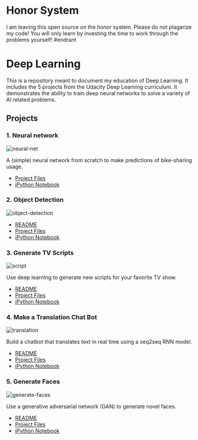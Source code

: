 # Honor System
I am leaving this open source on the honor system.  Please do not plagarize my code!  You will only learn by investing the time to work through the problems yourself!  #endrant

# Deep Learning
This is a repository meant to document my education of Deep Learning.  It includes the 5 projects from the Udacity Deep Learning curriculum.  It demonstrates the ability to train deep neural networks to solve a variety of AI related problems.

## Projects
### 1. Neural network
![neural-net](https://cloud.githubusercontent.com/assets/13810084/21964339/eecfcc62-db17-11e6-9348-90fc5534cf6f.png)

A (simple) neural network from scratch to make predictions of bike-sharing usage.
- [Project Files](https://github.com/RyanCCollins/deep-learning/blob/master/project1)
- [iPython Notebook](https://github.com/RyanCCollins/deep-learning/blob/master/project1/neural-network.ipynb)

### 2. Object Detection
![object-detection](https://cloud.githubusercontent.com/assets/13810084/21964336/eecd121a-db17-11e6-8bdd-59d9f56bb3f4.jpg)
- [README](https://github.com/RyanCCollins/deep-learning/blob/master/project2/README.md)
- [Project Files](https://github.com/RyanCCollins/deep-learning/blob/master/project2)
- [iPython Notebook](https://github.com/RyanCCollins/deep-learning/blob/master/project2/dlnd_image_classification.ipynb)

### 3. Generate TV Scripts
![script](https://cloud.githubusercontent.com/assets/13810084/21964337/eecf5f02-db17-11e6-8e9c-e870654472e6.jpg)

Use deep learning to generate new scripts for your favorite TV show.
- [README](https://github.com/RyanCCollins/deep-learning/blob/master/project3/README.md)
- [Project Files](https://github.com/RyanCCollins/deep-learning/blob/master/project3)
- [iPython Notebook](https://github.com/RyanCCollins/deep-learning/blob/master/project3/dlnd_tv_script_generation.ipynb)

### 4. Make a Translation Chat Bot
![translation](https://cloud.githubusercontent.com/assets/13810084/21964338/eecfb4e8-db17-11e6-91ef-fbc13e22d9cf.jpg)

Build a chatbot that translates text in real time using a seq2seq RNN model.
- [README](https://github.com/RyanCCollins/deep-learning/blob/master/project4/README.md)
- [Project Files](https://github.com/RyanCCollins/deep-learning/blob/master/project4)
- [iPython Notebook](https://github.com/RyanCCollins/deep-learning/blob/master/project4/dlnd_language_translation.ipynb)

### 5. Generate Faces
![generate-faces](https://cloud.githubusercontent.com/assets/13810084/21964335/eecaf28c-db17-11e6-971b-3937b0905486.jpg)

Use a generative adversarial network (GAN) to generate novel faces.
- [README](https://github.com/RyanCCollins/deep-learning/blob/master/project5/README.md)
- [Project Files](https://github.com/RyanCCollins/deep-learning/blob/master/project5)
- [iPython Notebook](https://github.com/RyanCCollins/deep-learning/blob/master/project5/dlnd_face_generation.ipynb)
